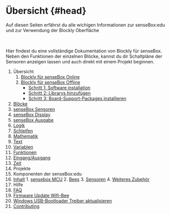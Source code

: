 # Übersicht {#head}

<div class="description">Auf diesen Seiten erfährst du alle wichigen Informationen zur senseBox:edu und zur Verwendung der Blockly Oberfläche</div>
<div class="line">
    <br>
    <br>
</div>

Hier findest du eine vollständige Dokumentation von Blockly für senseBox. Neben den Funktionen der einzelnen Blöcke, kannst du dir Schaltpläne der Sensoren anzeigen lassen und auch direkt mit einem Projekt beginnen.

1. Übersicht
   1. [Blockly für senseBox Online](uebersicht/blockly_online.md)
   2. [Blockly für senseBox Offline](uebersicht/blockly_offline.md)
      * [Schritt 1: Software installation](uebersicht/software-installation.md)
      * [Schritt 2: Librarys hinzufügen](uebersicht/libraries-hinzufuegen.md)
      * [Schritt 3: Board-Support-Packages installieren](uebersicht/board-support-packages-installieren.md)
2. [Blöcke](bloecke/README.md) 
  1. [senseBox Sensoren](bloecke/sensebox_sensoren.md)
  2. [senseBox Display](bloecke/sensebox_display.md)
  3. [senseBox Ausgabe](bloecke/sensebox_ausgabe.md)
  4. [Logik](bloecke/logik.md)
  5. [Schleifen](bloecke/schleifen.md)
  6. [Mathematik](bloecke/mathematik.md)
  7. [Text](bloecke/text.md)
  8. [Variablen](bloecke/variablen.md)
  9. [Funktionen](bloecke/funktionen.md)
  10. [Eingang/Ausgang](bloecke/eingang_ausgang.md)
  11. [Zeit](bloecke/zeit.md)
3. Projekte
4. Komponenten der senseBox:edu
  1. [Inhalt](komponenten/README.md)
    1. [sensebox MCU](komponenten/sensebox-mcu.md)
    2. [Bees](komponenten/bees/README.md)
    3. [Sensoren](komponenten/sensoren/README.md)
    4. [ Weiteres Zubehör](komponenten/zubehoer/README.md)
5. Hilfe
  1. [FAQ](hilfe/hilfe.md)
  2. [Firmware Update Wifi-Bee](additional-info.md)
  3. [Windows USB-Bootloader Treiber aktualisieren](win-boot-help.md)
  4. [Contributing](templates/README.md)
